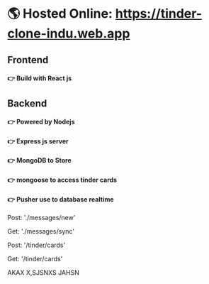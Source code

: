 # 🌎 Hosted Online: https://tinder-clone-indu.web.app #

## Frontend ## 
#### 👉 Build with React js ####
## Backend ## 
#### 👉 Powered by Nodejs ####
#### 👉 Express js server  ####
#### 👉 MongoDB to Store ####
#### 👉 mongoose to access tinder cards ####
#### 👉 Pusher use to database realtime ####

Post: './messages/new'

Get: './messages/sync'

Post: '/tinder/cards'

Get: '/tinder/cards'


AKAX X,SJSNXS
JAHSN
